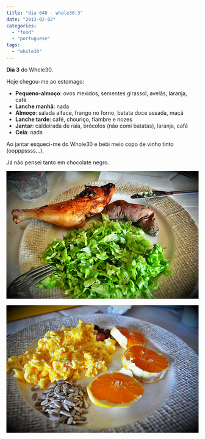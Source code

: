```yaml
---
title: "dia 640 - whole30:3"
date: "2013-02-02"
categories: 
  - "food"
  - "portuguese"
tags: 
  - "whole30"
---
```


**Dia 3** do Whole30. 
  
Hoje chegou-me ao estomago:  

- **Pequeno-almoço**: ovos mexidos, sementes girassol, avelãs, laranja, café
- **Lanche manhã**: nada
- **Almoço**: salada alface, frango no forno, batata doce assada, maçã
- **Lanche tarde**: café, chouriço, fiambre e nozes
- **Jantar**: caldeirada de raia, brócolos (não comi batatas), laranja, café
- **Ceia**: nada

Ao jantar esqueci-me do Whole30 e bebi meio copo de vinho tinto (oopppssss...).  
  
Já não pensei tanto em chocolate negro.  
  

[![](images/3_2.jpg)](http://4.bp.blogspot.com/-vB-YbxaH2_c/UQ2qAhepQJI/AAAAAAAAFdA/wDmBWbcQoqA/s1600/3_2.jpg)

  

[![](images/3_1.jpg)](http://3.bp.blogspot.com/-C20rbRfNxKI/UQ2qA1sMjMI/AAAAAAAAFdE/fObPQ8i257k/s1600/3_1.jpg)
